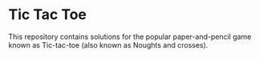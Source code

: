 # Tic Tac Toe

This repository contains solutions for the popular paper-and-pencil game known
as Tic-tac-toe (also known as Noughts and crosses).
